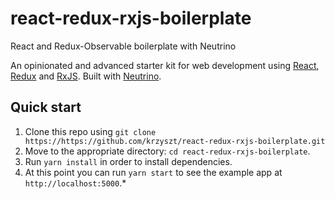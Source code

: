 # react-redux-rxjs-boilerplate
React and Redux-Observable boilerplate with Neutrino


An opinionated and advanced starter kit for web development using 
<a href="https://reactjs.org/">React</a>,
<a href="https://redux.js.org/">Redux</a> and 
<a href="https://redux-observable.js.org/">RxJS</a>.
Built with <a href="https://neutrino.js.org/">Neutrino</a>.

## Quick start

1. Clone this repo using `git clone https://https://github.com/krzyszt/react-redux-rxjs-boilerplate.git`
2. Move to the appropriate directory: `cd react-redux-rxjs-boilerplate`.<br />
3. Run `yarn install` in order to install dependencies.<br />
4. At this point you can run `yarn start` to see the example app at `http://localhost:5000`.*